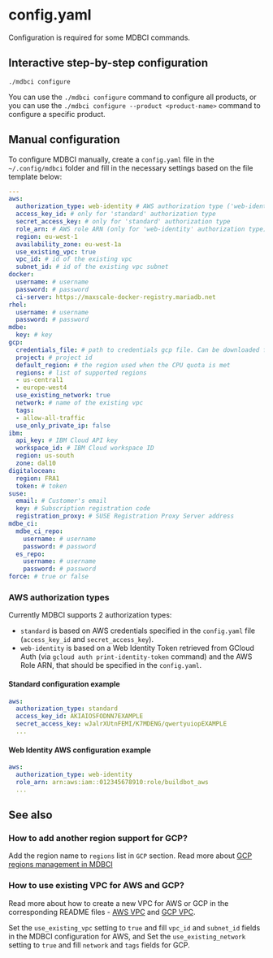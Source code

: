 # config.yaml

Configuration is required for some MDBCI commands.

## Interactive step-by-step configuration

```
./mdbci configure
```
You can use the `./mdbci configure` command to configure all products, or you can use
the `./mdbci configure --product <product-name>` command to configure a specific product.

## Manual configuration

To configure MDBCI manually, create a `config.yaml` file in the `~/.config/mdbci` folder and fill
in the necessary settings based on the file template below:
```yaml
---
aws:
  authorization_type: web-identity # AWS authorization type ('web-identity' or 'standard')
  access_key_id: # only for 'standard' authorization type
  secret_access_key: # only for 'standard' authorization type
  role_arn: # AWS role ARN (only for 'web-identity' authorization type)
  region: eu-west-1
  availability_zone: eu-west-1a
  use_existing_vpc: true
  vpc_id: # id of the existing vpc
  subnet_id: # id of the existing vpc subnet
docker:
  username: # username
  password: # password
  ci-server: https://maxscale-docker-registry.mariadb.net
rhel:
  username: # username
  password: # password
mdbe:
  key: # key
gcp:
  credentials_file: # path to credentials gcp file. Can be downloaded from https://console.cloud.google.com/apis/credentials
  project: # project id
  default_region: # the region used when the CPU quota is met
  regions: # list of supported regions
  - us-central1
  - europe-west4
  use_existing_network: true
  network: # name of the existing vpc
  tags:
  - allow-all-traffic
  use_only_private_ip: false
ibm:
  api_key: # IBM Cloud API key
  workspace_id: # IBM Cloud workspace ID 
  region: us-south
  zone: dal10
digitalocean:
  region: FRA1
  token: # token
suse:
  email: # Customer's email
  key: # Subscription registration code
  registration_proxy: # SUSE Registration Proxy Server address
mdbe_ci:
  mdbe_ci_repo:
    username: # username
    password: # password
  es_repo:
    username: # username
    password: # password
force: # true or false
```

### AWS authorization types

Currently MDBCI supports 2 authorization types:

- `standard` is based on AWS credentials specified in the `config.yaml` file (`access_key_id` and `secret_access_key`).
- `web-identity` is based on a Web Identity Token retrieved from GCloud Auth (via `gcloud auth print-identity-token` command) and the AWS Role ARN, that should be specified in the `config.yaml`.

#### Standard configuration example

```yaml
aws:
  authorization_type: standard
  access_key_id: AKIAIOSFODNN7EXAMPLE
  secret_access_key: wJalrXUtnFEMI/K7MDENG/qwertyuiopEXAMPLE
  ...
```

#### Web Identity AWS configuration example

```yaml
aws:
  authorization_type: web-identity
  role_arn: arn:aws:iam::012345678910:role/buildbot_aws
  ...
```

## See also

### How to add another region support for GCP?

Add the region name to `regions` list in `GCP` section. Read more about [GCP regions management in MDBCI](../interaction_with_cloud_platforms/gcp_regions_management.md)

### How to use existing VPC for AWS and GCP?

Read more about how to create a new VPC for AWS or GCP in the corresponding
README files - [AWS VPC](../../../scripts/aws/vpc/README.md) and [GCP VPC](../../../scripts/gcp/vpc/README.md).

Set the `use_existing_vpc` setting to `true` and fill `vpc_id` and `subnet_id` fields in the MDBCI configuration for AWS,
and Set the `use_existing_network` setting to `true` and fill `network` and `tags` fields for GCP.

